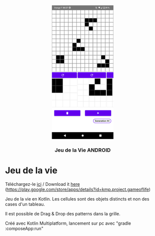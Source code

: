 <br />
<div align="center">
    <img src="images/phone_3.png" alt="Logo" width="200">

<h3 align="center">Jeu de la Vie ANDROID</h3>

</div>

# Jeu de la vie

Téléchargez-le [ici](https://play.google.com/store/apps/details?id=kmp.project.gameoflife) / Download it [here](https://play.google.com/store/apps/details?id=kmp.project.gameoflife)
(https://play.google.com/store/apps/details?id=kmp.project.gameoflife)

Jeu de la vie en Kotlin. Les cellules sont des objets distincts et non des cases d'un tableau.

Il est possible de Drag & Drop des patterns dans la grille.

Créé avec Kotlin Multiplatform, lancement sur pc avec "gradle :composeApp:run"
